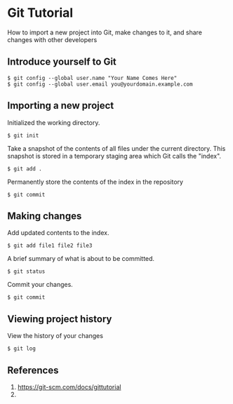 # Git Tutorial
How to import a new project into Git, make changes to it, and share changes with other developers

## Introduce yourself to Git
```
$ git config --global user.name "Your Name Comes Here"
$ git config --global user.email you@yourdomain.example.com
```
## Importing a new project
Initialized the working directory.
```
$ git init
```
Take a snapshot of the contents of all files under the current directory. This snapshot is stored in a temporary staging area which Git calls the "index".
```
$ git add .
```
Permanently store the contents of the index in the repository
```
$ git commit
```
## Making changes
Add updated contents to the index.
``` 
$ git add file1 file2 file3
```
A brief summary of what is about to be committed.
```
$ git status
```
Commit your changes.
```
$ git commit
```
## Viewing project history
View the history of your changes
```
$ git log
```

## References
1.  https://git-scm.com/docs/gittutorial
2. 